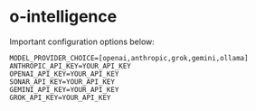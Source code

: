 # o-intelligence
Important configuration options below:

```
MODEL_PROVIDER_CHOICE=[openai,anthropic,grok,gemini,ollama]
ANTHROPIC_API_KEY=YOUR_API_KEY
OPENAI_API_KEY=YOUR_API_KEY
SONAR_API_KEY=YOUR_API_KEY
GEMINI_API_KEY=YOUR_API_KEY
GROK_API_KEY=YOUR_API_KEY
```